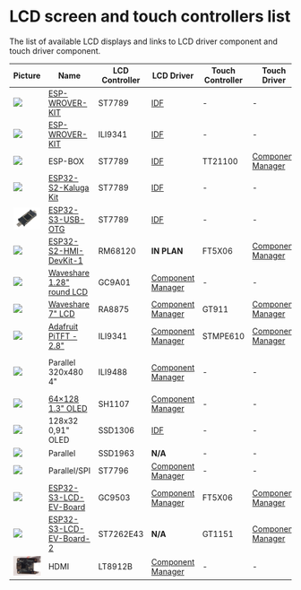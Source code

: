 # LCD screen and touch controllers list

The list of available LCD displays and links to LCD driver component and touch driver component.

|    Picture                               | Name | LCD Controller | LCD Driver | Touch Controller | Touch Driver | Notes |
| ---------------------------------------- | ---- | -------------- | ---------- | ---------------- | ------------ | ----- |
| <img src="docu/pics/wrover.png" width="150"> | [ESP-WROVER-KIT](https://docs.espressif.com/projects/esp-idf/en/latest/esp32/hw-reference/esp32/get-started-wrover-kit.html) | ST7789  | [IDF](https://github.com/espressif/esp-idf/tree/master/components/esp_lcd) | - | - | |
| <img src="docu/pics/wrover.png" width="150"> | [ESP-WROVER-KIT](https://docs.espressif.com/projects/esp-idf/en/latest/esp32/hw-reference/esp32/get-started-wrover-kit.html) | ILI9341 | [IDF](https://github.com/espressif/esp-idf/tree/master/components/esp_lcd) | -| - | |
| <img src="docu/pics/box.webp" width="150"> | ESP-BOX | ST7789 | [IDF](https://github.com/espressif/esp-idf/tree/master/components/esp_lcd) | TT21100 | [Component Manager](https://components.espressif.com/component/espressif/esp_lcd_touch_tt21100) | |
| <img src="docu/pics/kaluga.png" width="150"> | [ESP32-S2-Kaluga Kit](https://docs.espressif.com/projects/esp-idf/en/latest/esp32s2/hw-reference/esp32s2/user-guide-esp32-s2-kaluga-1-kit.html) | ST7789  | [IDF](https://github.com/espressif/esp-idf/tree/master/components/esp_lcd) | - | - | |
| <img src="docu/pics/esp32_s3_otg.png" width="150"> | [ESP32-S3-USB-OTG](https://docs.espressif.com/projects/esp-dev-kits/en/latest/esp32s3/esp32-s3-usb-otg/user_guide.html) | ST7789  | [IDF](https://github.com/espressif/esp-idf/tree/master/components/esp_lcd) | - | - | |
| <img src="docu/pics/esp32-s2-hmi-devkit-1-3d-v1.0.png" width="150"> | [ESP32-S2-HMI-DevKit-1](https://docs.espressif.com/projects/esp-dev-kits/en/latest/esp32s2/esp32-s2-hmi-devkit-1/user_guide.html#hardware-overview) | RM68120 | **IN PLAN** | FT5X06 | [Component Manager](https://components.espressif.com/component/espressif/esp_lcd_touch_ft5x06) | |
| <img src="docu/pics/1.28inch-LCD-Module-1.jpg" width="150"> | [Waveshare 1.28" round LCD](https://www.waveshare.com/product/1.28inch-lcd-module.htm) | GC9A01 | [Component Manager](https://components.espressif.com/component/espressif/esp_lcd_gc9a01) | - | - | |
| <img src="docu/pics/7inch-Capacitive-Touch-LCD-C_l.jpg" width="150"> | [Waveshare 7" LCD](https://www.waveshare.com/7inch-capacitive-touch-lcd-c.htm) | RA8875 | [Component Manager](https://components.espressif.com/component/espressif/esp_lcd_ra8875) | GT911 | [Component Manager](https://components.espressif.com/component/espressif/esp_lcd_touch_gt911) | |
| <img src="docu/pics/Adafruit-PiTFT.jpg" width="150"> | [Adafruit PiTFT - 2.8"](https://learn.adafruit.com/adafruit-pitft-28-inch-resistive-touchscreen-display-raspberry-pi) | ILI9341 | [Component Manager](https://components.espressif.com/component/espressif/esp_lcd_ili9341) | STMPE610 | [Component Manager](https://components.espressif.com/component/espressif/esp_lcd_touch_stmpe610) | |
| <img src="docu/pics/ili9488-parallel.webp" width="150"> | Parallel 320x480 4" | ILI9488 | [Component Manager](https://components.espressif.com/components/atanisoft/esp_lcd_ili9488) | - | - | Also working with SPI communication interface |
| <img src="docu/pics/1.3inch-oled-module-c-1.jpg" width="150"> | [64×128 1.3" OLED](https://www.waveshare.com/1.3inch-oled-module-c.htm) | SH1107 | [Component Manager](https://components.espressif.com/component/espressif/esp_lcd_sh1107) | - | - | |
| <img src="docu/pics/ssd1306.jpg" width="150"> | 128x32 0,91" OLED | SSD1306 | [IDF](https://github.com/espressif/esp-idf/tree/master/components/esp_lcd) | - | - | |
| <img src="docu/pics/ssd1963.jpg" width="150"> | Parallel | SSD1963 | **N/A** | - | - | |
| <img src="docu/pics/st7796.jpg" width="150"> | Parallel/SPI | ST7796 | [Component Manager](https://components.espressif.com/component/espressif/esp_lcd_st7796) | - | - | |
| <img src="docu/pics/esp32-s3-lcd-ev-board_480x480.png" width="150"> | [ESP32-S3-LCD-EV-Board](https://docs.espressif.com/projects/esp-dev-kits/en/latest/esp32s3/esp32-s3-lcd-ev-board/user_guide.html) | GC9503 | [Component Manager](https://components.espressif.com/component/espressif/esp_lcd_gc9503) | FT5X06 | [Component Manager](https://components.espressif.com/component/espressif/esp_lcd_touch_ft5x06) | |
| <img src="docu/pics/esp32-s3-lcd-ev-board_800x480.png" width="150"> | [ESP32-S3-LCD-EV-Board-2](https://docs.espressif.com/projects/esp-dev-kits/en/latest/esp32s3/esp32-s3-lcd-ev-board/user_guide.html) | ST7262E43 | **N/A** | GT1151 | [Component Manager](https://components.espressif.com/component/espressif/esp_lcd_touch_gt1151) | |
| <img src="docu/pics/Lontium.webp" width="150"> | HDMI | LT8912B | [Component Manager](https://components.espressif.com/component/espressif/esp_lcd_lt8912b) | - | - | |
